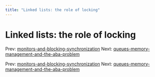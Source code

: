 ```yaml
---
title: "Linked lists: the role of locking"
---
```


# Linked lists: the role of locking

Prev: [monitors-and-blocking-synchronization](monitors-and-blocking-synchronization.md)
Next: [queues-memory-management-and-the-aba-problem](queues-memory-management-and-the-aba-problem.md)

Prev: [monitors-and-blocking-synchronization](monitors-and-blocking-synchronization.md)
Next: [queues-memory-management-and-the-aba-problem](queues-memory-management-and-the-aba-problem.md)
